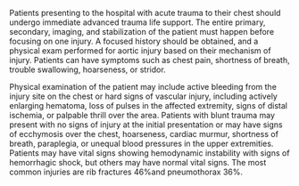 Patients presenting to the hospital with acute trauma to their chest should undergo immediate advanced trauma life support. The entire primary, secondary, imaging, and stabilization of the patient must happen before focusing on one injury. A focused history should be obtained, and a physical exam performed for aortic injury based on their mechanism of injury. Patients can have symptoms such as chest pain, shortness of breath, trouble swallowing, hoarseness, or stridor.

Physical examination of the patient may include active bleeding from the injury site on the chest or hard signs of vascular injury, including actively enlarging hematoma, loss of pulses in the affected extremity, signs of distal ischemia, or palpable thrill over the area. Patients with blunt trauma may present with no signs of injury at the initial presentation or may have signs of ecchymosis over the chest, hoarseness, cardiac murmur, shortness of breath, paraplegia, or unequal blood pressures in the upper extremities. Patients may have vital signs showing hemodynamic instability with signs of hemorrhagic shock, but others may have normal vital signs. The most common injuries are rib fractures 46%and pneumothorax 36%.